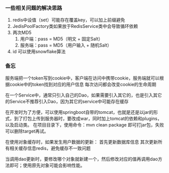 ### 一些相关问题的解决思路

1. redis中设值（set）可能存在覆盖key，可以加上前缀避免
2. JedisPoolFactory类如果放于RedisService类中会导致循环依赖
3. 两次MD5
   1. 用户端：pass = MD5（明文 + 固定Salt）
   2. 服务端：pass = MD5（用户输入 + 随机Salt）
4. id 可以使用snowflake算法

### 备忘
服务端把一个token写到cookie中，客户端在访问中携带cookie，服务端就可以根据cookie中的token找到对应的用户信息
每次访问都会改变cookie的生命周期

在一个Service中，通常只引入自己的Dao，如果需要引入其它的，也是引入其它的Service不推荐引入Dao，因为其它的service中可能存在缓存


在开发时为了方便，可以使用springboot自带的tomcat，也就是还是以jar的形式，到了打包上传到服务器时，要改成war，同时加上tomcat的依赖和plugins，以及启动类。
在项目目录下，使用命令：mvn clean package 即可打jar包，失败可以删除target再试。

在使用对象缓存时，如果发生用户数据的更新：
    首先更新数据库信息
    其次更新所有相关缓存信息redis，避免缓存不一致问题


当调用dao更新时，要修改哪个对象就新建一个，然后修改对应的值再调用dao方法即可；使用原先对象可能会影响性能。
    


